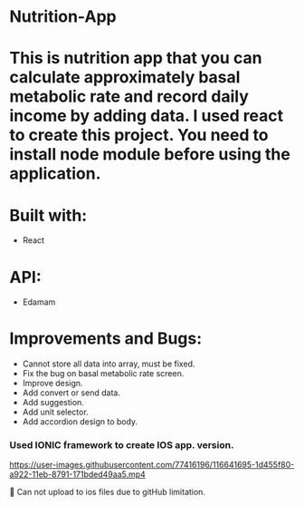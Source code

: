 # Nutrition-App

# This is nutrition app that you can calculate approximately basal metabolic rate and record daily income by adding data. I used react to create this project. You need to install node module before using the application.

# Built with:
- React

# API:
- Edamam

# Improvements and Bugs:
- Cannot store all data into array, must be fixed.
- Fix the bug on basal metabolic rate screen.
- Improve design.
- Add convert or send data.
- Add suggestion.
- Add unit selector.
- Add accordion design to body.

### Used IONIC framework to create IOS app. version.
https://user-images.githubusercontent.com/77416196/116641695-1d455f80-a922-11eb-8791-171bded49aa5.mp4

:red_circle: Can not upload to ios files due to gitHub limitation.
